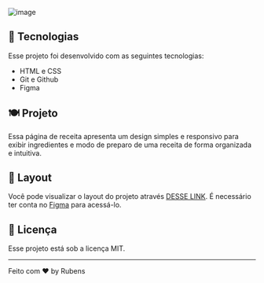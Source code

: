 ![image](https://github.com/user-attachments/assets/ac08dff6-8bf5-4d13-969a-31912cc90b72)

## 🚀 Tecnologias

Esse projeto foi desenvolvido com as seguintes tecnologias:

- HTML e CSS
- Git e Github
- Figma

## 🍽 Projeto

Essa página de receita apresenta um design simples e responsivo para exibir ingredientes e modo de preparo de uma receita de forma organizada e intuitiva.

## 🎨 Layout

Você pode visualizar o layout do projeto através [DESSE LINK](https://www.figma.com/community/file/1360315130061454535). É necessário ter conta no [Figma](https://www.figma.com/) para acessá-lo.

## 📜 Licença

Esse projeto está sob a licença MIT.

---

Feito com ❤️ by Rubens
